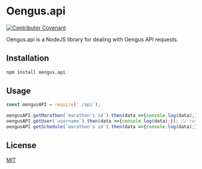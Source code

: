 # Oengus.api

[![Contributor Covenant](https://img.shields.io/david/axios/axios?label=axios&style=plastic)](https://www.npmjs.com/package/axios)

Oengus.api is a NodeJS library for dealing with Oengus API requests.

## Installation

```bash
npm install oengus.api
```

## Usage

```javascript
const oengusAPI = require('./api');

oengusAPI.getMarathon(`marathon's id`).then(data =>{console.log(data);}); // returns Marathon instance
oengusAPI.getUser(`username`).then(data =>{console.log(data);}); // returns User instance 
oengusAPI.getSchedule(`marathon's id`).then(data =>{console.log(data);}); // returns Schedule instance 
```

## License
[MIT](https://choosealicense.com/licenses/mit/)